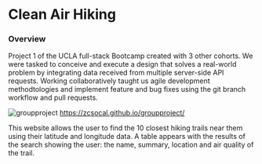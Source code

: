 # Clean Air Hiking
### Overview

Project 1 of the UCLA full-stack Bootcamp created with 3 other cohorts.
We were tasked to conceive and execute a design that solves a real-world problem by integrating data received from multiple server-side API requests. Working collaboratively taught us agile development methodtologies and implement feature and bug fixes using the git branch workflow and pull requests.

![groupproject](https://i.ibb.co/G573Ndb/cleanairhiking.png)
https://zcsocal.github.io/groupproject/

This website allows the user to find the 10 closest hiking trails near them using their latitude and longitude data. A table appears with the results of the search showing the user: the name, summary, location and air quality of the trail.
